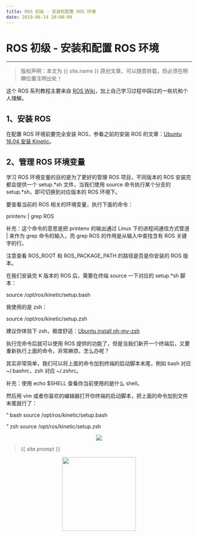 ```yaml
---
title: ROS 初级 - 安装和配置 ROS 环境
date: 2019-06-14 20:00:00
---
```

# ROS 初级 - 安装和配置 ROS 环境
***
> 版权声明：本文为 {{ site.name }} 原创文章，可以随意转载，但必须在明确位置注明出处！

这个 ROS 系列教程主要来自 [ROS Wiki](http://wiki.ros.org/)，加上自己学习过程中踩过的一些坑和个人理解。

## 1、安装 ROS
在配置 ROS 环境前要完全安装 ROS，参看之前的安装 ROS 的文章：[Ubuntu 16.04 安装 Kinetic](https://dlonng.com/posts/install-kinetic)。

## 2、管理 ROS 环境变量
学习 ROS 环境变量的目的是为了更好的管理 ROS 项目，不同版本的 ROS 安装完都会提供一个 setup.*sh 文件，当我们使用 source 命令执行某个分支的 setup.*sh，即可切换到对应版本的 ROS 环境下。

要查看当前的 ROS 相关的环境变量，执行下面的命令：

printenv | grep ROS

补充：这个命令的意思是把 printenv 的输出通过 Linux 下的进程间通信方式管道 | 来作为 grep 命令的输入，而 grep ROS 的作用是从输入中查找含有 ROS 关键字的行。

注意查看 ROS_ROOT 和 ROS_PACKAGE_PATH 的路径是否是你安装的 ROS 版本。

在我们安装完 K 版本的 ROS 后，需要在终端 source 一下对应的 setup.*sh 脚本：

source /opt/ros/kinetic/setup.bash

我使用的是 zsh：

source /opt/ros/kinetic/setup.zsh

建议你体验下 zsh，极度舒适：[Ubuntu install oh-my-zsh](https://dlonng.com/posts/install-zsh)

执行完命令后就可以使用 ROS 提供的功能了，但是当我们新开一个终端后，又要重新执行上面的命令，非常麻烦，怎么办呢？

其实非常简单，我们可以将上面的命令加到终端的启动脚本末尾，例如 bash 对应 ~/.bashrc，zsh 对应 ~/.zshrc。

补充：使用 echo $SHELL 查看你当前使用的是什么 shell。

然后用 vim 或者你喜欢的编辑器打开你终端的启动脚本，把上面的命令加到文件末尾就行了：

“ bash
source /opt/ros/kinetic/setup.bash

” zsh
source /opt/ros/kinetic/setup.zsh




<div  align="center">
<img src="https://dlonng.com/images/xxx/xxx.png"/>
</div>

> {{ site.prompt }}

<div  align="center">
<img src="https://dlonng.com/images/wechart.jpg" width = "200" height = "200"/>